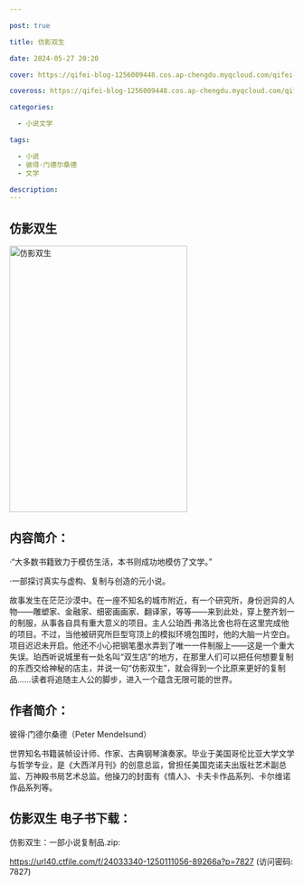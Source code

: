 ```yaml
---

post: true

title: 仿影双生

date: 2024-05-27 20:20

cover: https://qifei-blog-1256009448.cos.ap-chengdu.myqcloud.com/qifei-blog/662228fb0ea9cb14032d7dd8.jpg

coveross: https://qifei-blog-1256009448.cos.ap-chengdu.myqcloud.com/qifei-blog/662228fb0ea9cb14032d7dd8.jpg

categories:

  - 小说文学

tags:

  - 小说
  - 彼得·门德尔桑德
  - 文学

description:
---
```


## 仿影双生
<img alt="仿影双生 " class="aligncenter loaded" data-was-processed="true" decoding="async" fetchpriority="high" height="471" src="https://qifei-blog-1256009448.cos.ap-chengdu.myqcloud.com/qifei-blog/662228fb0ea9cb14032d7dd8.jpg " style="cursor: zoom-in;" width="314"/>

## 内容简介：

·“大多数书籍致力于模仿生活，本书则成功地模仿了文学。”

·一部探讨真实与虚构、复制与创造的元小说。

故事发生在茫茫沙漠中。在一座不知名的城市附近，有一个研究所，身份迥异的人物——雕塑家、金融家、细密画画家、翻译家，等等——来到此处，穿上整齐划一的制服，从事各自具有重大意义的项目。主人公珀西·弗洛比舍也将在这里完成他的项目。不过，当他被研究所巨型穹顶上的模拟环境包围时，他的大脑一片空白。项目迟迟未开启。他还不小心把钢笔墨水弄到了唯一一件制服上——这是一个重大失误。珀西听说城里有一处名叫“双生店”的地方，在那里人们可以把任何想要复制的东西交给神秘的店主，并说一句“仿影双生”，就会得到一个比原来更好的复制品……读者将追随主人公的脚步，进入一个蕴含无限可能的世界。

## 作者简介：

彼得·门德尔桑德（Peter Mendelsund）

世界知名书籍装帧设计师、作家、古典钢琴演奏家。毕业于美国哥伦比亚大学文学与哲学专业，是《大西洋月刊》的创意总监，曾担任美国克诺夫出版社艺术副总监、万神殿书局艺术总监。他操刀的封面有《情人》、卡夫卡作品系列、卡尔维诺作品系列等。

## 仿影双生 电子书下载：
仿影双生：一部小说复制品.zip: 

https://url40.ctfile.com/f/24033340-1250111056-89266a?p=7827 (访问密码: 7827)
